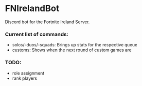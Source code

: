 # FNIrelandBot
Discord bot for the Fortnite Ireland Server.

### Current list of commands:
- solos/-duos/-squads: Brings up stats for the respective queue
- customs: Shows when the next round of custom games are

### TODO:
- role assignment
- rank players
